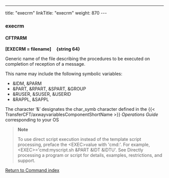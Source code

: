 ---
title: "execrm"
linkTitle: "execrm"
weight: 870
---<span id="execrm"></span>

### execrm

<span id="execrm_CFTPARM"></span>

#### CFTPARM

****[EXECRM = filename]
    {string 64}****

Generic name of the file describing
the procedures to be executed on completion of reception of a message.

This name may include the following symbolic variables:

* &IDM, &PARM
* &PART, &RPART,
    &SPART, &GROUP
* &RUSER, &SUSER,
    &USERID
* &RAPPL, &SAPPL

The character ‘&’ designates the char_symb character defined in
the {{< TransferCFT/axwayvariablesComponentShortName  >}} *Operations Guide* corresponding to your OS

> **Note**
>
> To use direct script execution instead of the template script processing, preface the &lt;EXEC>value with 'cmd:'. For example, &lt;EXEC>='cmd:myscript.sh &PART &IDT &IDTU'. See Directly processing a program or script for details, examples, restrictions, and support.

[Return to Command index](../../)
